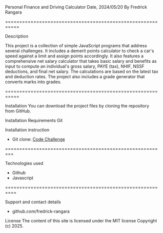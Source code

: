 Personal Finance and Driving Calculator
Date, 2024/05/20
By Fredrick Rangara

===========================================================

Description

This project is a collection of simple JavaScript programs that address several challenges. It includes a demerit points calculator to check a car's speed against a limit and assign points accordingly. It also features a comprehensive net salary calculator that takes basic salary and benefits as input to compute an individual's gross salary, PAYE (tax), NHIF, NSSF deductions, and final net salary. The calculations are based on the latest tax and deduction rates. The project also includes a grade generator that converts marks into grades.

===========================================================

Installation
You can download the project files by cloning the repository from GitHub.

Installation Requirements
Git

Installation instruction
* Git clone: [Code Challenge](https://github.com/fredrick-rangara/code-challenge)

=========================================================

Technologies used
* Github
* Javascript

==========================================================

Support and contact details
* github.com/fredrick-rangara

License
The content of this site is licensed under the MIT license
Copyright (c) 2025.